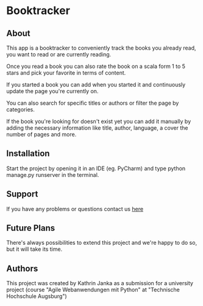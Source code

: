 # Booktracker



## About

This app is a booktracker to conveniently track the books you already read, you want to read or are currently reading.

Once you read a book you can also rate the book on a scala form 1 to 5 stars and pick your favorite in terms of content.

If you started a book you can add when you started it and continuously update the page you're currently on.

You can also search for specific titles or authors or filter the page by categories.

If the book you're looking for doesn't exist yet you can add it manually by adding the necessary information like title, author, language, a cover the number of pages and more.

## Installation
Start the project by opening it in an IDE (eg. PyCharm) and type python manage.py runserver in the terminal.

## Support
If you have any problems or questions contact us [here](mailto:weesslena@gmail.com;kathrin.janka@web.de?subject=Booktracker)

## Future Plans
There's always possibilities to extend this project and we're happy to do so, but it will take its time.

## Authors
This project was created by Kathrin Janka as a submission for a university project (course "Agile Webanwendungen mit Python" at "Technische Hochschule Augsburg")
